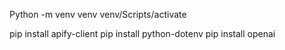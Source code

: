 Python -m venv venv
venv/Scripts/activate

pip install apify-client
pip install python-dotenv
pip install openai

